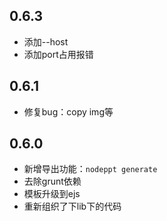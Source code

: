 ## 0.6.3
 * 添加--host
 * 添加port占用报错

## 0.6.1
 * 修复bug：copy img等

## 0.6.0
 * 新增导出功能：```nodeppt generate```
 * 去除grunt依赖
 * 模板升级到ejs
 * 重新组织了下lib下的代码
